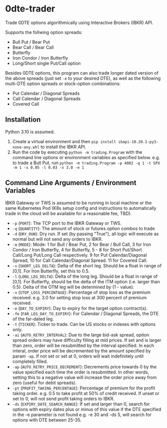 # 0dte-trader
Trade 0DTE options algorithmically using Interactive Brokers (IBKR) API.

Supports the follwing option spreads:

- Bull Put / Bear Put
- Bear Call / Bear Call
- Butterfly
- Iron Condor / Iron Butterfly
- Long/Short single Put/Call option

Besides 0DTE options, this program can also trade longer dated version of the above spreads (just set `-e` to your desired DTE), as well as the following multi-DTE option spreads or stock-option combinations:

- Put Calendar / Diagonal Spreads
- Call Calendar / Diagonal Spreads
- Covered Call

## Installation
Python 3.10 is assumed. 
1. Create a virtual environment and then `pip install ibapi-10.20.1-py3-none-any.whl` to install the IBKR API.
2. Run the code by executing `python -m trading.Program` with the command line options or environment variables as specified below. e.g. to trade a Bull Put, run `python -m trading.Program -p 4002 -q 1 -t SPX -m 1 -s 0.05 -l 0.03 -x 3.0 -e 1`

## Command Line Arguments / Environment Variables

IBKR Gateway or TWS is assumed to be running in local machine or the same Kubernetes Pod (K8s setup config and instructions to automatically trade in the cloud will be available for a reasonable fee, TBD).

- `-p` (`PORT`): The TCP port to the IBKR Gateway or TWS.
- `-q` (`QUANTITY`): The amount of stock or futures option combos to trade
- `-d` (`DRY_RUN`): Dry run. If set (by passing "True"), all logic will execute as normal but will not send any orders to IBKR.
- `-m` (`MODE`): Mode: 1 for Bull / Bear Put, 2 for Bear / Bull Call, 3 for Iron Condor / Iron Butterfly, 4 for Butterfly, 5 - 8 for Short Put/Short Call/Long Put/Long Call respectively. 9 for Put Calendar/Diagonal Spread, 10 for Call Calendar/Diagonal Spread. 11 for Covered Call.
- `-s` (`SHORT_LEG_DELTA`): Delta of the short leg. Should be a float in range of [0,1]. For Iron Butterfly, set this to 0.5.
- `-l` (`LONG_LEG_DELTA`): Delta of the long leg. Should be a float in range of [0,1]. For Butterfly, should be the delta of the ITM option (i.e. larger than 0.5). Delta of the OTM leg will be determined by (1 - value).
- `-x` (`STOP_LOSS_PERCENTAGE`): Percentage of stop loss as the premium received. e.g. 3.0 for setting stop loss at 300 percent of premium received.
- `-e` (`DAY_TO_EXPIRY`): Day to expiry for the target option contract(s).
- `-fe` (`FAR_LEG_DAY_TO_EXPIRY`): For Calendar / Diagonal Spreads, the DTE of the far-dated leg.
- `-t` (`TICKER`): Ticker to trade. Can be US stocks or indexes with options only.
- `-ai` (`AUTO_RETRY_INTERVAL`): Due to the large bid-ask spread, option spread orders may have difficulty filling at mid prices. If set and is larger than zero, order will be resubmitted by the interval specified. In each interal, order price will be decremented by the amount specified by param `-ap`. If not set or set at 0, orders will wait indefinitely until completely filled.
- `-ap` (`AUTO_RETRY_PRICE_DECREMENT`): Decrements price towards 0 by the value specified each time the order is resubmitted. In other words, setting this to a negative value will increase the order price away from zero (useful for debit spreads).
- `-pt` (`PROFIT_TAKING_PERCENTAGE`): Percentage of premium for the profit taking order. e.g. 0.5 to take profit at 50% of credit received. If unset or set to 0, will not send profit taking orders to IBKR.
- `-ds` (`EXPIRY_DATE_SEARCH_RANGE`): If set and larger than 0, search for options with expiry dates plus or minus of this value if the DTE specified in the -e parameter is not found e.g. -e 30 and -ds 5, will search for options with DTE between 25-35.
